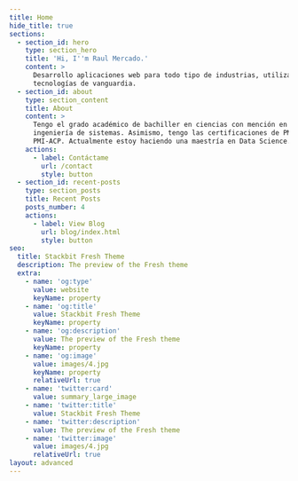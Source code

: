 ```yaml
---
title: Home
hide_title: true
sections:
  - section_id: hero
    type: section_hero
    title: 'Hi, I''m Raul Mercado.'
    content: >
      Desarrollo aplicaciones web para todo tipo de industrias, utilizando
      tecnologías de vanguardia.
  - section_id: about
    type: section_content
    title: About
    content: >
      Tengo el grado académico de bachiller en ciencias con mención en
      ingeniería de sistemas. Asimismo, tengo las certificaciones de PMP y
      PMI-ACP. Actualmente estoy haciendo una maestría en Data Science.
    actions:
      - label: Contáctame
        url: /contact
        style: button
  - section_id: recent-posts
    type: section_posts
    title: Recent Posts
    posts_number: 4
    actions:
      - label: View Blog
        url: blog/index.html
        style: button
seo:
  title: Stackbit Fresh Theme
  description: The preview of the Fresh theme
  extra:
    - name: 'og:type'
      value: website
      keyName: property
    - name: 'og:title'
      value: Stackbit Fresh Theme
      keyName: property
    - name: 'og:description'
      value: The preview of the Fresh theme
      keyName: property
    - name: 'og:image'
      value: images/4.jpg
      keyName: property
      relativeUrl: true
    - name: 'twitter:card'
      value: summary_large_image
    - name: 'twitter:title'
      value: Stackbit Fresh Theme
    - name: 'twitter:description'
      value: The preview of the Fresh theme
    - name: 'twitter:image'
      value: images/4.jpg
      relativeUrl: true
layout: advanced
---
```

